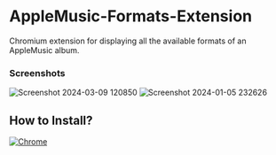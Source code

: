 # AppleMusic-Formats-Extension
Chromium extension for displaying all the available formats of an AppleMusic album.

### Screenshots
![Screenshot 2024-03-09 120850](https://github.com/bunnykek/AppleMusic-Formats-Extension/assets/67633271/32c02bb4-62cc-49bb-a6e3-f5f7ca85b901)
![Screenshot 2024-01-05 232626](https://github.com/bunnykek/AppleMusic-Formats-Extension/assets/67633271/25e62cd6-22a3-4768-851a-a32a2bb8014b)


## How to Install? 
[![Chrome](https://storage.googleapis.com/web-dev-uploads/image/WlD8wC6g8khYWPJUsQceQkhXSlv1/iNEddTyWiMfLSwFD6qGq.png)](https://chromewebstore.google.com/detail/applemusic-formats/bhcgojbdkpjilgdcannomfnpdeohdlbn?hl=en-GB)

